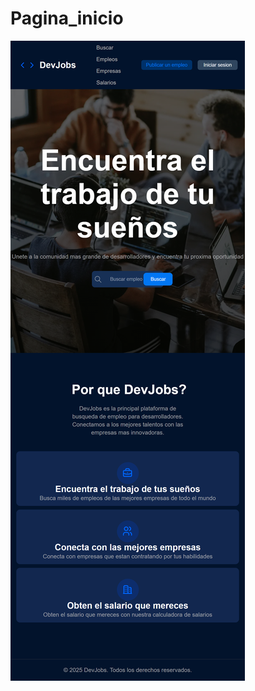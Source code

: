 # Pagina_inicio

![Vista Previa](./pagina_inicio/127.0.0.1_5500_Clase1_pagina_inicio_index.html.png)